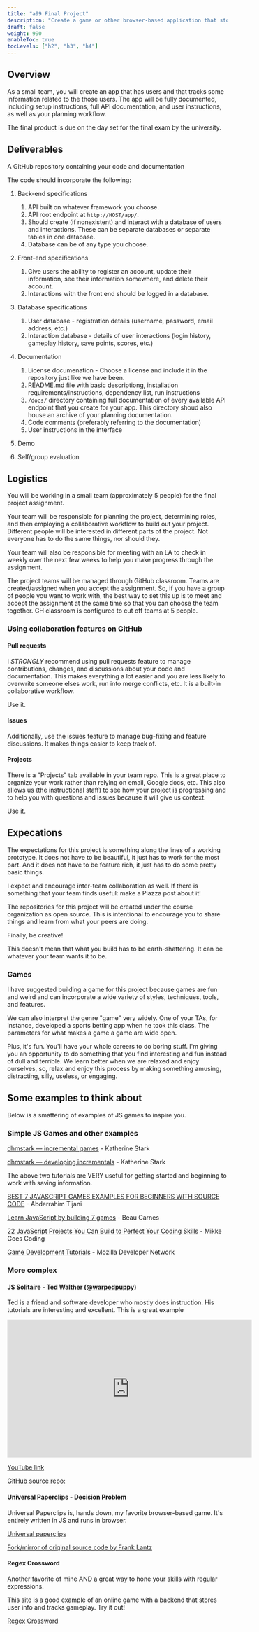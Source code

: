 ```yaml
---
title: "a99 Final Project"
description: "Create a game or other browser-based application that stores user information using a backend API & database."
draft: false
weight: 990
enableToc: true
tocLevels: ["h2", "h3", "h4"]
---
```


## Overview

As a small team, you will create an app that has users and that tracks some information related to the those users.
The app will be fully documented, including setup instructions, full API documentation, and user instructions, as well as your planning workflow.

The final product is due on the day set for the final exam by the university.

## Deliverables

A GitHub repository containing your code and documentation

The code should incorporate the following:

1. Back-end specifications
	1. API built on whatever framework you choose.
	2. API root endpoint at `http://HOST/app/`.
	2. Should create (if nonexistent) and interact with a database of users and interactions. These can be separate databases or separate tables in one database.
	3. Database can be of any type you choose.
2. Front-end specifications
	1. Give users the ability to register an account, update their information, see their information somewhere, and delete their account.
	2. Interactions with the front end should be logged in a database. 
3. Database specifications
	1. User database - registration details (username, password, email address, etc.)
	2. Interaction database - details of user interactions (login history, gameplay history, save points, scores, etc.)
4. Documentation
	1. License documenation - Choose a license and include it in the repository just like we have been.
	1. README.md file with basic descriptiong, installation requirements/instructions, dependency list, run instructions
	3. `/docs/` directory containing full documentation of every available API endpoint that you create for your app. This directory shoud also house an archive of your planning documentation. 
	2. Code comments (preferably referring to the documentation)
	3. User instructions in the interface
	
5. Demo
6. Self/group evaluation

## Logistics

You will be working in a small team (approximately 5 people) for the final project assignment. 

Your team will be responsible for planning the project, determining roles, and then employing a collaborative workflow to build out your project.
Different people will be interested in different parts of the project.
Not everyone has to do the same things, nor should they.

Your team will also be responsible for meeting with an LA to check in weekly over the next few weeks to help you make progress through the assignment.

The project teams will be managed through GitHub classroom.
Teams are created/assigned when you accept the assignment.
So, if you have a group of people you want to work with, the best way to set this up is to meet and accept the assignment at the same time so that you can choose the team together. 
GH classroom is configured to cut off teams at 5 people.

### Using collaboration features on GitHub

#### Pull requests

I *STRONGLY* recommend using pull requests feature to manage contributions, changes, and discussions about your code and documentation.
This makes everything a lot easier and you are less likely to overwrite someone elses work, run into merge conflicts, etc. 
It is a built-in collaborative workflow.

Use it.

#### Issues

Additionally, use the issues feature to manage bug-fixing and feature discussions.
It makes things easier to keep track of.

#### Projects

There is a "Projects" tab available in your team repo.
This is a great place to organize your work rather than relying on email, Google docs, etc.
This also allows us (the instructional staff) to see how your project is progressing and to help you with questions and issues because it will give us context.

Use it.

## Expecations

The expectations for this project is something along the lines of a working prototype.
It does not have to be beautiful, it just has to work for the most part.
And it does not have to be feature rich, it just has to do some pretty basic things.

I expect and encourage inter-team collaboration as well.
If there is something that your team finds useful: make a Piazza post about it!

The repositories for this project will be created under the course organization as open source.
This is intentional to encourage you to share things and learn from what your peers are doing.  

Finally, be creative!

This doesn't mean that what you build has to be earth-shattering.
It can be whatever your team wants it to be.

### Games

I have suggested building a game for this project because games are fun and weird and can incorporate a wide variety of styles, techniques, tools, and features.

We can also interpret the genre "game" very widely.
One of your TAs, for instance, developed a sports betting app when he took this class.
The parameters for what makes a game a game are wide open.

Plus, it's fun.
You'll have your whole careers to do boring stuff.
I'm giving you an opportunity to do something that you find interesting and fun instead of dull and terrible.
We learn better when we are relaxed and enjoy ourselves, so, relax and enjoy this process by making something amusing, distracting, silly, useless, or engaging.

## Some examples to think about

Below is a smattering of examples of JS games to inspire you. 

### Simple JS Games and other examples

[dhmstark — incremental games](https://kastark.co.uk/articles/incrementals.html) - Katherine Stark

[dhmstark — developing incrementals](https://kastark.co.uk/articles/incrementals-part-2.html) - Katherine Stark

The above two tutorials are VERY useful for getting started and beginning to work with saving information.

[BEST 7 JAVASCRIPT GAMES EXAMPLES FOR BEGINNERS WITH SOURCE CODE](https://devdevshow.com/javascript-games-examples-for-beginners/) - Abderrahim Tijani

[Learn JavaScript by building 7 games](https://www.freecodecamp.org/news/learn-javascript-by-building-7-games-video-course/) - Beau Carnes

[22 JavaScript Projects You Can Build to Perfect Your Coding Skills](https://mikkegoes.com/javascript-projects-for-beginners/) - Mikke Goes Coding

[Game Development Tutorials](https://developer.mozilla.org/en-US/docs/Games/Tutorials) - Mozilla Developer Network

### More complex

#### JS Solitaire - Ted Walther ([@warpedpuppy](https://github.com/warpedpuppy))

Ted is a friend and software developer who mostly does instruction.
His tutorials are interesting and excellent.
This is a great example

<iframe width="560" height="315" src="https://www.youtube-nocookie.com/embed/hasFnKRrT0Y" title="YouTube video player" frameborder="0" allow="accelerometer; autoplay; clipboard-write; encrypted-media; gyroscope; picture-in-picture" allowfullscreen></iframe>

[YouTube link](https://www.youtube.com/watch?v=hasFnKRrT0Y&t=3717s)

[GitHub source repo:](https://github.com/warpedpuppy/solitaire-tutorial)

#### Universal Paperclips - Decision Problem

Universal Paperclips is, hands down, my favorite browser-based game.
It's entirely written in JS and runs in browser.

[Universal paperclips](https://www.decisionproblem.com/paperclips/)

[Fork/mirror of original source code by Frank Lantz](https://github.com/jdmar3/paperclips/tree/frank)

#### Regex Crossword

Another favorite of mine AND a great way to hone your skills with regular expressions.

This site is a good example of an online game with a backend that stores user info and tracks gameplay. Try it out!

[Regex Crossword](https://regexcrossword.com/)
